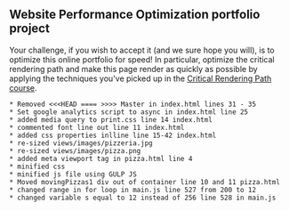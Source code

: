 ## Website Performance Optimization portfolio project

Your challenge, if you wish to accept it (and we sure hope you will), is to optimize this online portfolio for speed! In particular, optimize the critical rendering path and make this page render as quickly as possible by applying the techniques you've picked up in the [Critical Rendering Path course](https://www.udacity.com/course/ud884).


    * Removed <<<HEAD ==== >>>> Master in index.html lines 31 - 35
    * Set google analytics script to async in index.html line 25
    * added media query to print.css line 14 index.html
    * commented font line out line 11 index.html
    * added css properties inlline line 15-42 index.html
    * re-sized views/images/pizzeria.jpg
    * re-sized views/images/pizza.png
    * added meta viewport tag in pizza.html line 4
    * minified css
    * minified js file using GULP JS
    * Moved movingPizzas1 div out of container line 10 and 11 pizza.html
    * changed range in for loop in main.js line 527 from 200 to 12
    * changed variable s equal to 12 instead of 256 line 528 in main.js
    